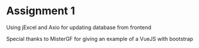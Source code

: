 # Assignment 1
Using jExcel and Axio for updating database from frontend

Special thanks to MisterGF for giving an example of a VueJS with bootstrap
